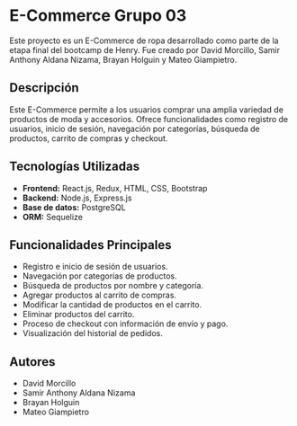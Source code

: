 # E-Commerce Grupo 03

Este proyecto es un E-Commerce de ropa desarrollado como parte de la etapa final del bootcamp de Henry. Fue creado por David Morcillo, Samir Anthony Aldana Nizama, Brayan Holguin y Mateo Giampietro.

## Descripción

Este E-Commerce permite a los usuarios comprar una amplia variedad de productos de moda y accesorios. Ofrece funcionalidades como registro de usuarios, inicio de sesión, navegación por categorías, búsqueda de productos, carrito de compras y checkout.

## Tecnologías Utilizadas

- **Frontend:** React.js, Redux, HTML, CSS, Bootstrap
- **Backend:** Node.js, Express.js
- **Base de datos:** PostgreSQL
- **ORM:** Sequelize

## Funcionalidades Principales

- Registro e inicio de sesión de usuarios.
- Navegación por categorías de productos.
- Búsqueda de productos por nombre y categoría.
- Agregar productos al carrito de compras.
- Modificar la cantidad de productos en el carrito.
- Eliminar productos del carrito.
- Proceso de checkout con información de envío y pago.
- Visualización del historial de pedidos.

## Autores

- David Morcillo
- Samir Anthony Aldana Nizama
- Brayan Holguin
- Mateo Giampietro
